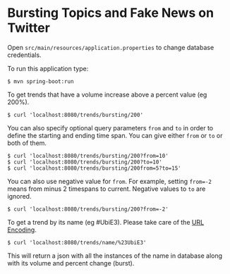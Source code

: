 # Bursting Topics and Fake News on Twitter

Open `src/main/resources/application.properties` to change database credentials.

To run this application type:
```
$ mvn spring-boot:run
```

To get trends that have a volume increase above a percent value (eg 200%).
```
$ curl 'localhost:8080/trends/bursting/200'
```

You can also specify optional query parameters `from` and `to` in order to define
the starting and ending time span. You can give either `from` or `to` or both of them.
```
$ curl 'localhost:8080/trends/bursting/200?from=10'
$ curl 'localhost:8080/trends/bursting/200?to=10'
$ curl 'localhost:8080/trends/bursting/200from=5?to=15'
```

You can also use negative value for `from`. For example, setting `from=-2` means from 
minus 2 timespans to current. Negative values to `to` are ignored.
```
$ curl 'localhost:8080/trends/bursting/200?from=-2'
```

To get a trend by its name (eg #UbiE3). Please take care of the [URL Encoding](https://www.w3schools.com/tags/ref_urlencode.asp).
```
$ curl 'localhost:8080/trends/name/%23UbiE3'
```
This will return a json with all the instances of the name in database along with
its volume and percent change (burst).
